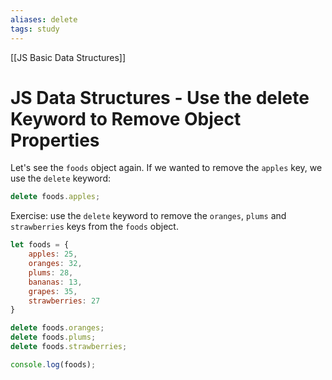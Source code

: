 ```yaml
---
aliases: delete
tags: study
---
```

[[JS Basic Data Structures]]
# JS Data Structures - Use the delete Keyword to Remove Object Properties
Let's see the `foods` object again.
If we wanted to remove the `apples` key, we use the `delete` keyword:

```js
delete foods.apples;
```

Exercise: use the `delete` keyword to remove the `oranges`, `plums` and `strawberries` keys from the `foods` object.

```js
let foods = {
	apples: 25,
	oranges: 32,
	plums: 28,
	bananas: 13,
	grapes: 35,
	strawberries: 27
}

delete foods.oranges;
delete foods.plums;
delete foods.strawberries;

console.log(foods);
```